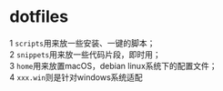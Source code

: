 # dotfiles

1 `scripts`用来放一些安装、一键的脚本；  
2 `snippets`用来放一些代码片段，即时用；  
3 `home`用来放置macOS，debian linux系统下的配置文件；  
4 `xxx.win`则是针对windows系统适配  
